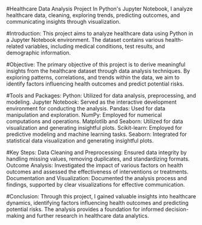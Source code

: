 #Healthcare Data Analysis Project
In Python's Jupyter Notebook, I analyze healthcare data, cleaning, exploring trends, predicting outcomes, and communicating insights through visualization.

#Introduction:
This project aims to analyze healthcare data using Python in a Jupyter Notebook environment. The dataset contains various health-related variables, including medical conditions, test results, and demographic information.

#Objective:
The primary objective of this project is to derive meaningful insights from the healthcare dataset through data analysis techniques. By exploring patterns, correlations, and trends within the data, we aim to identify factors influencing health outcomes and predict potential risks.

#Tools and Packages:
Python: Utilized for data analysis, preprocessing, and modeling.
Jupyter Notebook: Served as the interactive development environment for conducting the analysis.
Pandas: Used for data manipulation and exploration.
NumPy: Employed for numerical computations and operations.
Matplotlib and Seaborn: Utilized for data visualization and generating insightful plots.
Scikit-learn: Employed for predictive modeling and machine learning tasks.
Seaborn: Integrated for statistical data visualization and generating insightful plots.

#Key Steps:
Data Cleaning and Preprocessing: Ensured data integrity by handling missing values, removing duplicates, and standardizing formats.
Outcome Analysis: Investigated the impact of various factors on health outcomes and assessed the effectiveness of interventions or treatments.
Documentation and Visualization: Documented the analysis process and findings, supported by clear visualizations for effective communication.

#Conclusion:
Through this project, I gained valuable insights into healthcare dynamics, identifying factors influencing health outcomes and predicting potential risks. The analysis provides a foundation for informed decision-making and further research in healthcare data analytics.


  
